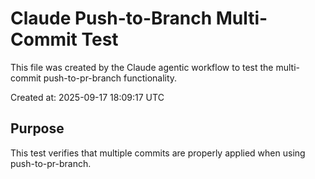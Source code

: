 # Claude Push-to-Branch Multi-Commit Test

This file was created by the Claude agentic workflow to test the multi-commit push-to-pr-branch functionality.

Created at: 2025-09-17 18:09:17 UTC

## Purpose
This test verifies that multiple commits are properly applied when using push-to-pr-branch.